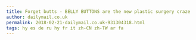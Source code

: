 ```yaml
---
title: Forget butts - BELLY BUTTONS are the new plastic surgery craze
author: dailymail.co.uk
permalink: 2018-02-21-dailymail.co.uk-931304318.html
tags: hy es de ru hy fr it zh-CN zh-TW ar fa
---
```


